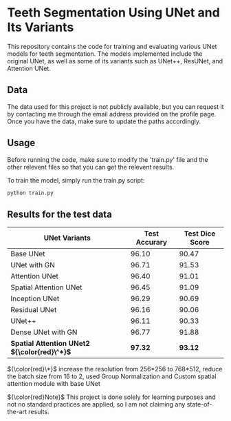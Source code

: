 # Teeth Segmentation Using UNet and Its Variants

This repository contains the code for training and evaluating various UNet models for teeth segmentation. The models implemented include the original UNet, as well as some of its variants such as UNet++, ResUNet, and Attention UNet.

## Data
The data used for this project is not publicly available, but you can request it by contacting me through the email address provided on the profile page. Once you have the data, make sure to update the paths accordingly. 

## Usage
Before running the code, make sure to modify the 'train.py' file and the other relevent files so that you can get the relevent results.

To train the model, simply run the train.py script:

```bash
python train.py 
```

## Results for the test data

| UNet Variants | Test Accurary | Test Dice Score |
|----------|----------|----------|
| Base UNet                 |  96.10         |   90.47       |
| UNet with GN              |  96.71         |   91.53       |
| Attention UNet            |  96.40         |   91.01       |
| Spatial Attention UNet    |  96.45         |   91.09       |
| Inception UNet            |  96.29         |   90.69       |
| Residual UNet             |  96.16         |   90.06      |
| UNet++                    |  96.11         |   90.33      |
| Dense UNet with GN        |  96.77         |   91.88       |
| **Spatial Attention UNet2 ${\color{red}\^*}$**  |  **97.32**        |  **93.12**        |

${\color{red}\*}$ increase the resolution from 256\*256 to 768\*512, reduce the batch size from 16 to 2, used Group Normalization and  Custom spatial attention module with base UNet 


${\color{red}Note}$
This project is done solely for learning purposes and not no standard practices are applied, so I am not claiming any state-of-the-art results. 
